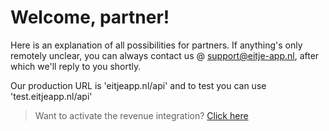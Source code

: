 # Welcome, partner!

Here is an explanation of all possibilities for partners. If anything's only remotely unclear, you can always contact us @ support@eitje-app.nl, after which we'll reply to you shortly.

Our production URL is 'eitjeapp.nl/api' and to test you can use 'test.eitjeapp.nl/api'

> Want to activate the revenue integration? [Click here](/omzet)
